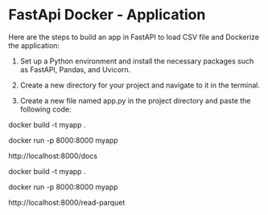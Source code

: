 # FastApi Docker - Application

Here are the steps to build an app in FastAPI to load CSV file and Dockerize the application:

1. Set up a Python environment and install the necessary packages such as FastAPI, Pandas, and Uvicorn.

2. Create a new directory for your project and navigate to it in the terminal.

3. Create a new file named app.py in the project directory and paste the following code:


docker build -t myapp .


docker run -p 8000:8000 myapp


 http://localhost:8000/docs 


docker build -t myapp .


docker run -p 8000:8000 myapp


http://localhost:8000/read-parquet
